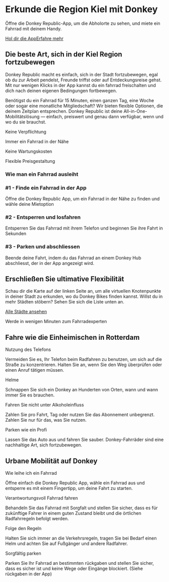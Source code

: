 Erkunde die Region Kiel mit Donkey
==========

Öffne die Donkey Republic-App, um die Abholorte zu sehen, und miete ein Fahrrad mit deinem Handy.

[Hol dir die App](https://dnky.bike/OzYz5bYcKBb)[Erfahre mehr](/de/cities)

Die beste Art, sich in der Kiel Region fortzubewegen
----------

Donkey Republic macht es einfach, sich in der Stadt fortzubewegen, egal ob du zur Arbeit pendelst, Freunde triffst oder auf Entdeckungsreise gehst. Mit nur wenigen Klicks in der App kannst du ein fahrrad freischalten und dich nach deinen eigenen Bedingungen fortbewegen.

Benötigst du ein Fahrrad für 15 Minuten, einen ganzen Tag, eine Woche oder sogar eine monatliche Mitgliedschaft? Wir bieten flexible Optionen, die deinem Zeitplan entsprechen. Donkey Republic ist deine All-in-One-Mobilitätslösung — einfach, preiswert und genau dann verfügbar, wenn und wo du sie brauchst.

Keine Verpflichtung

Immer ein Fahrrad in der Nähe

Keine Wartungskosten

Flexible Preisgestaltung

### **Wie man ein Fahrrad ausleiht**
 ###

### #1 - Finde ein Fahrrad in der App  ###

Öffne die Donkey Republic App, um ein Fahrrad in der Nähe zu finden und wähle deine Mietoption

### #2 - Entsperren und losfahren ###

Entsperren Sie das Fahrrad mit ihrem Telefon und beginnen Sie ihre Fahrt in Sekunden

### #3 - Parken und abschliessen ###

Beende deine Fahrt, indem du das Fahrrad an einem Donkey Hub abschliesst, der in der App angezeigt wird.

Erschließen Sie ultimative Flexibilität
----------

Schau dir die Karte auf der linken Seite an, um alle virtuellen Knotenpunkte in deiner Stadt zu erkunden, wo du Donkey Bikes finden kannst. Willst du in mehr Städten stöbern? Sehen Sie sich die Liste unten an.

[Alle Städte ansehen](/de/cities)

Werde in wenigen Minuten zum Fahrradexperten

Fahre wie die Einheimischen in Rotterdam
----------

Nutzung des Telefons

Vermeiden Sie es, Ihr Telefon beim Radfahren zu benutzen, um sich auf die Straße zu konzentrieren. Halten Sie an, wenn Sie den Weg überprüfen oder einen Anruf tätigen müssen.

Helme

Schnappen Sie sich ein Donkey an Hunderten von Orten, wann und wann immer Sie es brauchen.

Fahren Sie nicht unter Alkoholeinfluss

Zahlen Sie pro Fahrt, Tag oder nutzen Sie das Abonnement unbegrenzt. Zahlen Sie nur für das, was Sie nutzen.

Parken wie ein Profi

Lassen Sie das Auto aus und fahren Sie sauber. Donkey-Fahrräder sind eine nachhaltige Art, sich fortzubewegen.

Urbane Mobilität auf Donkey
----------

Wie leihe ich ein Fahrrad

Öffne einfach die Donkey Republic App, wähle ein Fahrrad aus und entsperre es mit einem Fingertipp, um deine Fahrt zu starten.

Verantwortungsvoll Fahrrad fahren

Behandeln Sie das Fahrrad mit Sorgfalt und stellen Sie sicher, dass es für zukünftige Fahrer in einem guten Zustand bleibt und die örtlichen Radfahrregeln befolgt werden.

Folge den Regeln

Halten Sie sich immer an die Verkehrsregeln, tragen Sie bei Bedarf einen Helm und achten Sie auf Fußgänger und andere Radfahrer.

Sorgfältig parken

Parken Sie Ihr Fahrrad an bestimmten rückgaben und stellen Sie sicher, dass es sicher ist und keine Wege oder Eingänge blockiert. (Siehe rückgaben in der App)
